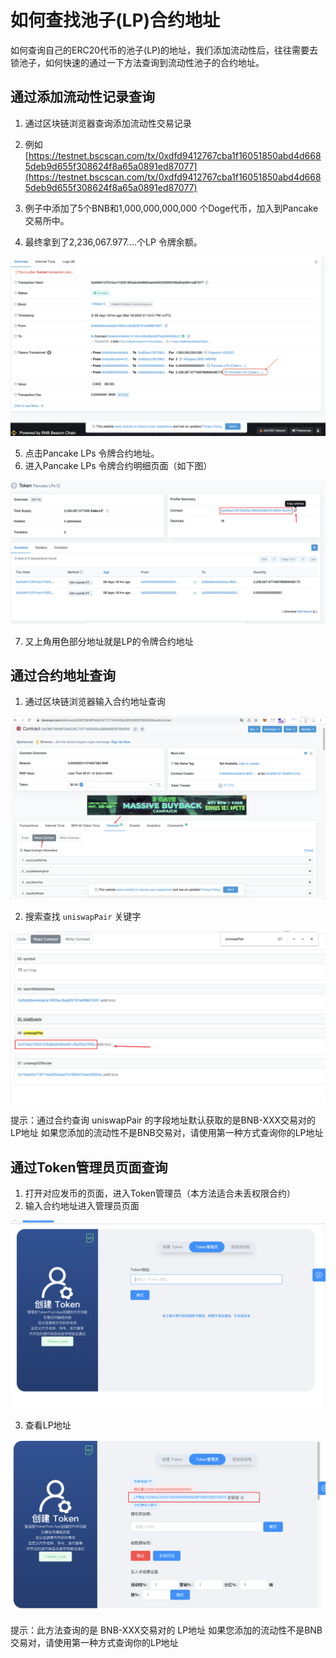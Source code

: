 # 如何查找池子(LP)合约地址
如何查询自己的ERC20代币的池子(LP)的地址，我们添加流动性后，往往需要去锁池子，如何快速的通过一下方法查询到流动性池子的合约地址。

## 通过添加流动性记录查询
1. 通过区块链浏览器查询添加流动性交易记录

2. 例如  [https://testnet.bscscan.com/tx/0xdfd9412767cba1f16051850abd4d6685deb9d655f308624f8a65a0891ed87077](https://testnet.bscscan.com/tx/0xdfd9412767cba1f16051850abd4d6685deb9d655f308624f8a65a0891ed87077)

3. 例子中添加了5个BNB和1,000,000,000,000 个Doge代币，加入到Pancake交易所中。

4. 最终拿到了2,236,067.977....个LP 令牌余额。

![add-liquidity](../.gitbook/assets/common-problem/Snipaste_2022-05-16_15-31-22.png)

5. 点击Pancake LPs 令牌合约地址。
6. 进入Pancake LPs 令牌合约明细页面（如下图）

![add-liquidity](../.gitbook/assets/common-problem/Snipaste_2022-05-16_16-10-28.png)

7. 又上角用色部分地址就是LP的令牌合约地址

## 通过合约地址查询

1. 通过区块链浏览器输入合约地址查询

![add-liquidity](../.gitbook/assets/common-problem/Snipaste_2022-05-26_11-18-00.png)

2. 搜索查找 `uniswapPair` 关键字

![add-liquidity](../.gitbook/assets/common-problem/Snipaste_2022-05-26_11-19-02.png)

提示：通过合约查询 uniswapPair 的字段地址默认获取的是BNB-XXX交易对的 LP地址
如果您添加的流动性不是BNB交易对，请使用第一种方式查询你的LP地址
## 通过Token管理员页面查询

1. 打开对应发币的页面，进入Token管理员（本方法适合未丢权限合约）
2. 输入合约地址进入管理员页面

![add-liquidity](../.gitbook/assets/common-problem/Snipaste_2022-05-26_11-24-01.png)

3. 查看LP地址

![add-liquidity](../.gitbook/assets/common-problem/Snipaste_2022-05-26_11-25-24.png)

提示：此方法查询的是 BNB-XXX交易对的 LP地址
如果您添加的流动性不是BNB交易对，请使用第一种方式查询你的LP地址